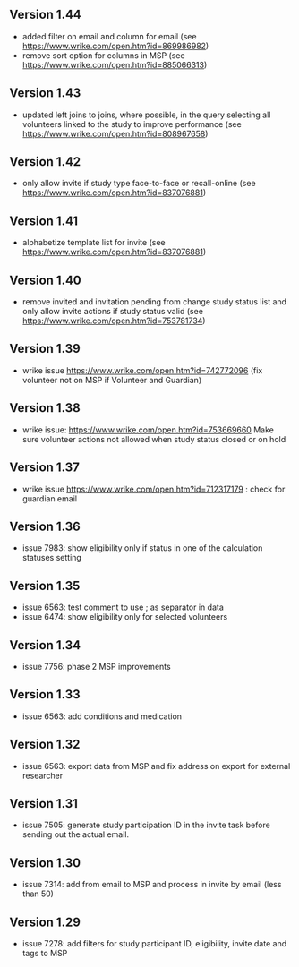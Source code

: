 ## Version 1.44
* added filter on email and column for email (see https://www.wrike.com/open.htm?id=869986982)
* remove sort option for columns in MSP (see https://www.wrike.com/open.htm?id=885066313)

## Version 1.43
* updated left joins to joins, where possible, in the query selecting all volunteers linked to the study to improve performance (see https://www.wrike.com/open.htm?id=808967658)

## Version 1.42
* only allow invite if study type face-to-face or recall-online (see https://www.wrike.com/open.htm?id=837076881)

## Version 1.41
* alphabetize template list for invite (see https://www.wrike.com/open.htm?id=837076881)

## Version 1.40
* remove invited and invitation pending from change study status list and only allow invite actions if study status valid (see https://www.wrike.com/open.htm?id=753781734)

## Version 1.39
* wrike issue https://www.wrike.com/open.htm?id=742772096 (fix volunteer not on MSP if Volunteer and Guardian)

## Version 1.38
* wrike issue: https://www.wrike.com/open.htm?id=753669660 Make sure volunteer actions not allowed when study status closed or on hold

## Version 1.37
* wrike issue https://www.wrike.com/open.htm?id=712317179 : check for guardian email

## Version 1.36
* issue 7983: show eligibility only if status in one of the calculation statuses setting

## Version 1.35
* issue 6563: test comment to use ; as separator in data
* issue 6474: show eligibility only for selected volunteers

## Version 1.34
* issue 7756: phase 2 MSP improvements

## Version 1.33
* issue 6563: add conditions and medication

## Version 1.32
* issue 6563: export data from MSP and fix address on export for external researcher

## Version 1.31
* issue 7505: generate study participation ID in the invite task before sending out the actual email.

## Version 1.30
* issue 7314: add from email to MSP and process in invite by email (less than 50)

## Version 1.29
* issue 7278: add filters for study participant ID, eligibility, invite date and tags to MSP
